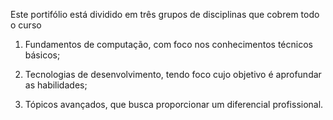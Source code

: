 Este portifólio está dividido em três grupos de disciplinas que cobrem todo o curso

1) Fundamentos de computação, com foco nos conhecimentos técnicos básicos;

2) Tecnologias de desenvolvimento, tendo foco cujo objetivo é aprofundar as habilidades;

3) Tópicos avançados, que busca proporcionar um diferencial profissional.
